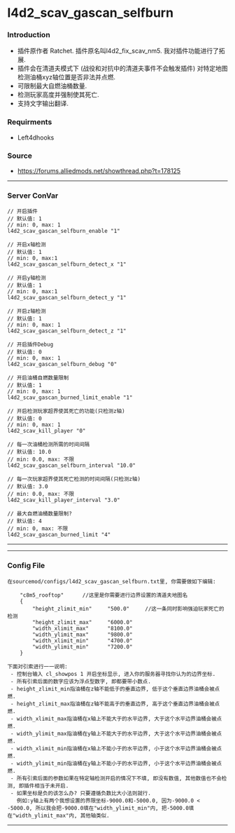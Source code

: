 # l4d2_scav_gascan_selfburn
### Introduction
 - 插件原作者 Ratchet. 插件原名叫l4d2_fix_scav_nm5. 我对插件功能进行了拓展.
 - 插件会在清道夫模式下 (战役和对抗中的清道夫事件不会触发插件) 对特定地图检测油桶xyz轴位置是否非法并点燃.
 - 可限制最大自燃油桶数量.
 - 检测玩家高度并强制使其死亡.
 - 支持文字输出翻译.

### Requirments
 - Left4dhooks

### Source
 - https://forums.alliedmods.net/showthread.php?t=178125

<hr>

### Server ConVar
```
// 开启插件
// 默认值: 1
// min: 0, max: 1
l4d2_scav_gascan_selfburn_enable "1"

// 开启x轴检测
// 默认值: 1
// min: 0, max:1
l4d2_scav_gascan_selfburn_detect_x "1"

// 开启y轴检测
// 默认值: 1
// min: 0, max:1
l4d2_scav_gascan_selfburn_detect_y "1"

// 开启z轴检测
// 默认值: 1
// min: 0, max: 1
l4d2_scav_gascan_selfburn_detect_z "1"

// 开启插件Debug
// 默认值: 0
// min: 0, max: 1
l4d2_scav_gascan_selfburn_debug "0"

// 开启油桶自燃数量限制
// 默认值: 1
// min: 0, max: 1
l4d2_scav_gascan_burned_limit_enable "1"

// 开启检测玩家超界使其死亡的功能(只检测z轴)
// 默认值: 0
// min: 0, max: 1
l4d2_scav_kill_player "0"

// 每一次油桶检测所需的时间间隔
// 默认值: 10.0
// min: 0.0, max: 不限
l4d2_scav_gascan_selfburn_interval "10.0"

// 每一次玩家超界使其死亡检测的时间间隔(只检测z轴)
// 默认值: 3.0
// min: 0.0, max: 不限
l4d2_scav_kill_player_interval "3.0"

// 最大自燃油桶数量限制?
// 默认值: 4
// min: 0, max: 不限
l4d2_scav_gascan_burned_limit "4"

```
<hr>

<hr>

### Config File

```
在sourcemod/configs/l4d2_scav_gascan_selfburn.txt里, 你需要做如下编辑:

	"c8m5_rooftop"		//这里是你需要进行边界设置的清道夫地图名
	{
		"height_zlimit_min"		"500.0"		//这一条同时影响强迫玩家死亡的检测
		"height_zlimit_max"		"6000.0"
		"width_xlimit_max"		"8100.0"
		"width_ylimit_max"		"9800.0"
		"width_xlimit_min"		"4700.0"
		"width_ylimit_min"		"7200.0"
	}

下面对引索进行一一说明:
 - 控制台输入 cl_showpos 1 开启坐标显示, 进入你的服务器寻找你认为的边界坐标.
 - 所有引索后面的数字应该为浮点型数字, 即都要带小数点.
 - height_zlimit_min指油桶在z轴不能低于的垂直边界, 低于这个垂直边界油桶会被点燃.
 - height_zlimit_max指油桶在z轴不能高于的垂直边界, 高于这个垂直边界油桶会被点燃.
 - width_xlimit_max指油桶在x轴上不能大于的水平边界, 大于这个水平边界油桶会被点燃.
 - width_ylimit_max指油桶在y轴上不能大于的水平边界, 大于这个水平边界油桶会被点燃.
 - width_xlimit_min指油桶在x轴上不能小于的水平边界, 小于这个水平边界油桶会被点燃.
 - width_ylimit_min指油桶在y轴上不能小于的水平边界, 小于这个水平边界油桶会被点燃.
 - 所有引索后面的参数如果在特定轴检测开启的情况下不填, 即没有数值, 其他数值也不会检测, 即插件相当于未开启.
 - 如果坐标是负的该怎么办? 只要遵循负数比大小法则就行.
   例如:y轴上有两个我想设置的界限坐标-9000.0和-5000.0, 因为-9000.0 < -5000.0, 所以我会把-9000.0填在"width_ylimit_min"内, 把-5000.0填在"width_ylimit_max"内, 其他轴类似.

```
<hr>
